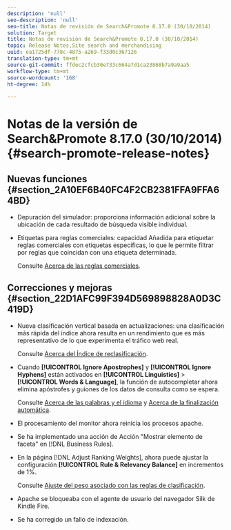 ```yaml
---
description: 'null'
seo-description: 'null'
seo-title: Notas de revisión de Search&Promote 8.17.0 (30/10/2014)
solution: Target
title: Notas de revisión de Search&Promote 8.17.0 (30/10/2014)
topic: Release Notes,Site search and merchandising
uuid: ea1725df-778c-4875-a269-f33d0c367126
translation-type: tm+mt
source-git-commit: ffdec2cfcb30e733c664a7d1ca23868b7a9a9aa5
workflow-type: tm+mt
source-wordcount: '168'
ht-degree: 14%

---
```



# Notas de la versión de Search&amp;Promote 8.17.0 (30/10/2014){#search-promote-release-notes}

## Nuevas funciones {#section_2A10EF6B40FC4F2CB2381FFA9FFA64BD}

* Depuración del simulador: proporciona información adicional sobre la ubicación de cada resultado de búsqueda visible individual.
* Etiquetas para reglas comerciales: capacidad Añadida para etiquetar reglas comerciales con etiquetas específicas, lo que le permite filtrar por reglas que coincidan con una etiqueta determinada.

   Consulte [Acerca de las reglas comerciales](../c-about-rules-menu/c-about-business-rules.md#concept_2A93D76216754D3D8412CDEA00BD26BD).

## Correcciones y mejoras {#section_22D1AFC99F394D569898828A0D3C419D}

* Nueva clasificación vertical basada en actualizaciones: una clasificación más rápida del índice ahora resulta en un rendimiento que es más representativo de lo que experimenta el tráfico web real.

   Consulte [Acerca del Índice de reclasificación](../c-about-index-menu/c-about-re-rank-index.md#concept_147B0A9FCD51451787DA898E06F7C692).

* Cuando **[!UICONTROL Ignore Apostrophes]** y **[!UICONTROL Ignore Hyphens]** están activados en **[!UICONTROL Linguistics]** > **[!UICONTROL Words & Language]**, la función de autocompletar ahora elimina apóstrofes y guiones de los datos de consulta como se espera.

   Consulte [Acerca de las palabras y el idioma](../c-about-linguistics-menu/c-about-words-and-language.md#concept_CEB4B9576F3C4E2EB87B352EEC738D79) y [Acerca de la finalización automática](../c-about-auto-complete.md#concept_093A9CD754864BA79B456FE4BEB64578).

* El procesamiento del monitor ahora reinicia los procesos apache.
* Se ha implementado una acción de Acción &quot;Mostrar elemento de faceta&quot; en [!DNL Business Rules].
* En la página [!DNL Adjust Ranking Weights], ahora puede ajustar la configuración **[!UICONTROL Rule & Relevancy Balance]** en incrementos de 1%.

   Consulte [Ajuste del peso asociado con las reglas de clasificación](../c-about-rules-menu/c-about-ranking-rules.md#task_3CB6FC92A66F4D99874A42D55825DB64).

* Apache se bloqueaba con el agente de usuario del navegador Silk de Kindle Fire.
* Se ha corregido un fallo de indexación.

